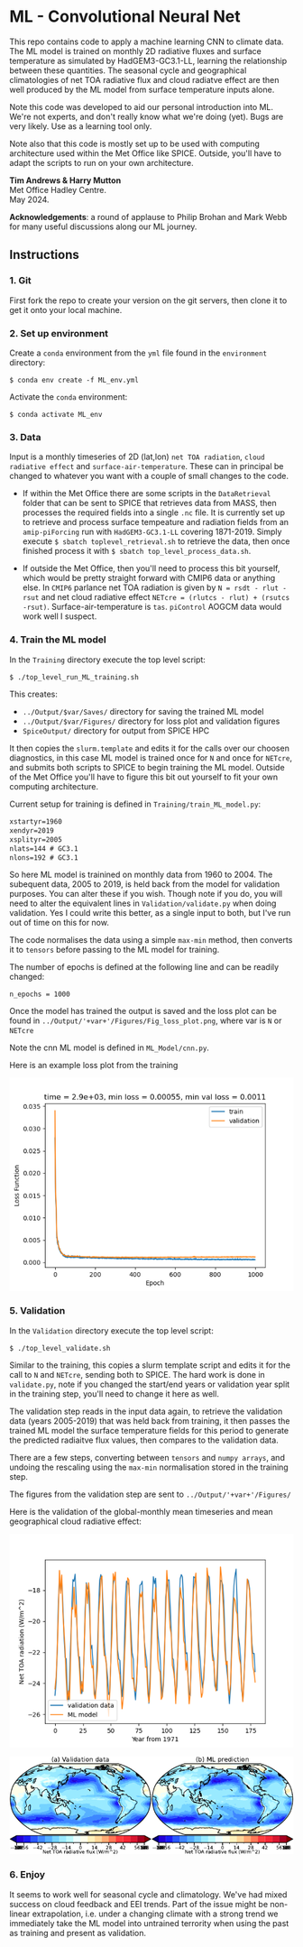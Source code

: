# ML - Convolutional Neural Net

This repo contains code to apply a machine learning CNN to climate data. The ML  model is trained on monthly 2D radiative fluxes and surface temperature as simulated by HadGEM3-GC3.1-LL, learning the relationship between these quantities. The seasonal cycle and geographical climatologies of net TOA radiative flux and cloud radiatve effect are then well produced by the ML model from surface temperature inputs alone.

Note this code was developed to aid our personal introduction into ML. We're not experts, and don't really know what we're doing (yet). Bugs are very likely. Use as a learning tool only.

Note also that this code is mostly set up to be used with computing architecture used within the Met Office like SPICE. Outside, you'll have to adapt the scripts to run on your own architecture.

__Tim Andrews & Harry Mutton__  
Met Office Hadley Centre.  
May 2024.  

__Acknowledgements__: a round of applause to Philip Brohan and Mark Webb for many useful discussions along our ML journey.

## Instructions

### 1. Git

First fork the repo to create your version on the git servers, then clone it to get it onto your local machine.

### 2. Set up environment

Create a `conda` environment from the `yml` file found in the `environment` directory:

```
$ conda env create -f ML_env.yml
```

Activate the `conda` environment:

```
$ conda activate ML_env
```

### 3. Data

Input is a monthly timeseries of 2D (lat,lon) `net TOA radiation`, `cloud radiative effect` and `surface-air-temperature`. These can in principal be changed to whatever you want with a couple of small changes to the code.

* If within the Met Office there are some scripts in the `DataRetrieval` folder that can be sent to SPICE that retrieves data from MASS, then processes the required fields into a single `.nc` file. It is currently set up to retrieve and process surface tempeature and radiation fields from an `amip-piForcing` run with `HadGEM3-GC3.1-LL` covering 1871-2019. Simply execute `$ sbatch toplevel_retrieval.sh` to retrieve the data, then once finished process it with `$ sbatch top_level_process_data.sh`.

* If outside the Met Office, then you'll need to process this bit yourself, which would be pretty straight forward with CMIP6 data or anything else. In `CMIP6` parlance net TOA radiation is given by `N = rsdt - rlut -rsut` and net cloud radiative effect `NETcre = (rlutcs - rlut) + (rsutcs -rsut)`. Surface-air-temperature is `tas`. `piControl` AOGCM data would work well I suspect.

### 4. Train the ML model

In the `Training` directory execute the top level script:
```
$ ./top_level_run_ML_training.sh
```

 This creates:
 * `../Output/$var/Saves/` directory for saving the trained ML model
 * `../Output/$var/Figures/` directory for loss plot and validation figures
 * `SpiceOutput/` directory for output from SPICE HPC

 It then copies the `slurm.template` and edits it for the calls over our choosen diagnostics, in this case ML model is trained once for `N` and once for `NETcre`, and submits both scripts to SPICE to begin training the ML model. Outside of the Met Office you'll have to figure this bit out yourself to fit your own computing architecture.

 Current setup for training is defined in `Training/train_ML_model.py`:
```
xstartyr=1960
xendyr=2019
xsplityr=2005
nlats=144 # GC3.1
nlons=192 # GC3.1
```
So here ML model is trainined on monthly data from 1960 to 2004. The subequent data, 2005 to 2019, is held back from the model for validation purposes. You can alter these if you wish. Though note if you do, you will need to alter the equivalent lines in `Validation/validate.py` when doing validation. Yes I could write this better, as a single input to both, but I've run out of time on this for now.

The code normalises the data using a simple `max-min` method, then converts it to `tensors` before passing to the ML model for training.

The number of epochs is defined at the following line and can be readily changed:
```
n_epochs = 1000
```
Once the model has trained the output is saved and the loss plot can be found in `../Output/'+var+'/Figures/Fig_loss_plot.png`, where var is `N` or `NETcre`

Note the cnn ML model is defined in `ML_Model/cnn.py`. 

Here is an example loss plot from the training

![Loss Plot](https://github.com/timothyandrews/ML-CNN/blob/main/Fig_loss_plot.png)

### 5. Validation

In the `Validation` directory execute the top level script:
```
$ ./top_level_validate.sh
```

Similar to the training, this copies a slurm template script and edits it for the call to `N` and `NETcre`, sending both to SPICE. The hard work is done in `validate.py`, note if you changed the start/end years or validation year split in the training step, you'll need to change it here as well.

The validation step reads in the input data again, to retrieve the validation data (years 2005-2019) that was held back from training, it then passes the trained ML model the surface temperature fields for this period to generate the predicted radiaitve flux values, then compares to the validation data.

There are a few steps, converting between `tensors` and `numpy arrays`, and undoing the rescaling using the `max-min` normalisation stored in the training step.

The figures from the validation step are sent to `../Output/'+var+'/Figures/`

Here is the validation of the global-monthly mean timeseries and mean geographical cloud radiative effect:

![Seasonal Cyle](https://github.com/timothyandrews/ML-CNN/blob/main/Fig_Validation_dNETcre.png)


![Geographical](https://github.com/timothyandrews/ML-CNN/blob/main/Fig_Validation_Regional_dNETcre.png)


### 6. Enjoy

It seems to work well for seasonal cycle and climatology. We've had mixed success on cloud feedback and EEI trends. Part of the issue might be non-linear extrapolation, i.e. under a changing climate with a strong trend we immediately take the ML model into untrained terrority when using the past as training and present as validation.